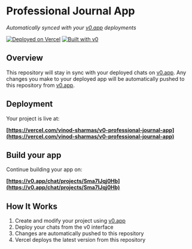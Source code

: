 # Professional Journal App

*Automatically synced with your [v0.app](https://v0.app) deployments*

[![Deployed on Vercel](https://img.shields.io/badge/Deployed%20on-Vercel-black?style=for-the-badge&logo=vercel)](https://vercel.com/vinod-sharmas/v0-professional-journal-app)
[![Built with v0](https://img.shields.io/badge/Built%20with-v0.app-black?style=for-the-badge)](https://v0.app/chat/projects/Sma7lJqj0Hb)

## Overview

This repository will stay in sync with your deployed chats on [v0.app](https://v0.app).
Any changes you make to your deployed app will be automatically pushed to this repository from [v0.app](https://v0.app).

## Deployment

Your project is live at:

**[https://vercel.com/vinod-sharmas/v0-professional-journal-app](https://vercel.com/vinod-sharmas/v0-professional-journal-app)**

## Build your app

Continue building your app on:

**[https://v0.app/chat/projects/Sma7lJqj0Hb](https://v0.app/chat/projects/Sma7lJqj0Hb)**

## How It Works

1. Create and modify your project using [v0.app](https://v0.app)
2. Deploy your chats from the v0 interface
3. Changes are automatically pushed to this repository
4. Vercel deploys the latest version from this repository
